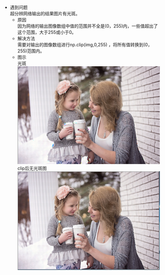 


- 遇到问题  
  超分辨网络输出的结果图片有光斑。  
  - 原因  
    因为网络的输出图像数组中值的范围并不全是(0，255)内，一些值超出了这个范围，大于255或小于0。
  - 解决方法  
    需要对输出的图像数组进行np.clip(img,0,255) ，将所有值转换到(0，255)范围内。
   - 图示  
     光斑  
     ![enter image description here](https://github.com/sfxz035/DL-Learning/raw/master/picture/gb.png)   
     clip后无光斑图  
     ![enter image description here](https://github.com/sfxz035/DL-Learning/raw/master/picture/wgb.png)
<!--stackedit_data:
eyJoaXN0b3J5IjpbNTY5ODA4NTcxLDUwOTg1MjA3NiwtNzc3OT
cxNDI3LC02MzI5MjgyNDBdfQ==
-->